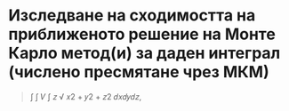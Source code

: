 # **Изследване на сходимостта на приближеното решение на Монте Карло метод(и) за даден интеграл (числено пресмятане чрез МКМ)**

> ∫︁ ∫︁
𝑉
∫︁
𝑧
√︀
𝑥2 + 𝑦2 + 𝑧2 𝑑𝑥𝑑𝑦𝑑𝑧,
